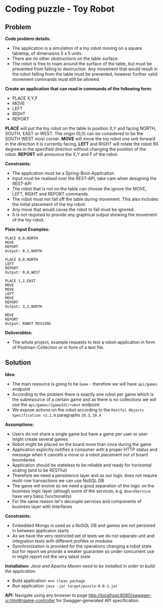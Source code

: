 # Coding puzzle - Toy Robot

## Problem

**Code problem details:**
* The application is a simulation of a toy robot moving on a square tabletop, of
dimensions 5 x 5 units.
* There are no other obstructions on the table surface.
* The robot is free to roam around the surface of the table, but must be prevented from
falling to destruction. Any movement that would result in the robot falling from the table must
be prevented, however further valid movement commands must still be allowed.


**Create an application that can read in commands of the following form:**
* PLACE X,Y,F
* MOVE
* LEFT
* RIGHT
* REPORT

**PLACE** will put the toy robot on the table in position X,Y and facing NORTH,
SOUTH, EAST or WEST. The origin (0,0) can be considered to be the SOUTH WEST
most corner.
**MOVE** will move the toy robot one unit forward in the direction it is currently facing.
**LEFT** and RIGHT will rotate the robot 90 degrees in the specified direction without
changing the position of the robot.
**REPORT** will announce the X,Y and F of the robot.

**Constraints:**
* The application must be a Spring-Boot-Application
* Input must be realised over the REST-API, take care when designing the REST-API
* The robot that is not on the table can choose the ignore the MOVE, LEFT, RIGHT
and REPORT commands.
* The robot must not fall off the table during movement. This also includes the initial
placement of the toy robot.
* Any move that would cause the robot to fall must be ignored.
* It is not required to provide any graphical output showing the movement of the toy
robot.

**Plain input Examples:**

```
PLACE 0,0,NORTH
MOVE
REPORT
Output: 0,1,NORTH
```

```
PLACE 0,0,NORTH
LEFT
REPORT
Output: 0,0,WEST
```

```
PLACE 1,2,EAST
MOVE
MOVE
LEFT
MOVE
REPORT
Output: 3,3,NORTH
```

```
MOVE
REPORT
Output: ROBOT MISSING
```

**Deliverables:**

* The whole project, example requests to test a robot-application in form of Postman-Collection or in form of a text file.

## Solution

**Idea:**
* The main resource is going to be `Game` - therefore we will have `api/games` endpoint
* According to the problem there is exactly one robot per game which is the subresource of a certain game and as there is no collections we will use the `api/games/{gameId}/robot` endpoint
* We expose actions on the robot according to the `Restful Objects Specification v1.1.0` paragraphs `20.3`, `20.4` 

**Assumptions:**
* Users do not share a single game but have a game per user or user might create several games
* Robot might be placed on the board more than once during the game
* Application explicitly notifies a consumer with a proper HTTP status and message when it cancels a move or a robot placement out of board boundaries
* Application should be stateless to be reliable and ready for horizontal scaling (and to be RESTful)
* Therefore we need a persistence layer and as our logic does not require multi-row transactions we can use NoSQL DB 
* The game will evolve so we need a good separation of the logic on the business logic layer (altough some of the services, e.g. `BoardService` have very basic functionality)
* For the same reason let's decouple services and components of business layer with interfaces

**Constraints:**
* Embedded Mongo is used as a NoSQL DB and games are not persisted in between applicaion starts
* As we have the very restricted set of tests we do not separate unit and integration tests with different profiles or modules
* Synchronization is provided for the operations changing a robot state but for report we provide a weaker guarantee so under concurrent use in might report not the very latest state  

**Installation:**
_Java and Apache Maven need to be installed in order to build the application._

* Build application: `mvn clean package`
* Run application: `java -jar target/puzzle-0.0.1.jar`

**API:**
Navigate using any browser to page [http://localhost:8080/swagger-ui.html#/game-controller](http://localhost:8080/swagger-ui.html#/game-controller) for Swagger-generated API specification.